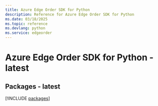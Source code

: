 ```yaml
---
title: Azure Edge Order SDK for Python
description: Reference for Azure Edge Order SDK for Python
ms.date: 03/18/2025
ms.topic: reference
ms.devlang: python
ms.service: edgeorder
---
```

# Azure Edge Order SDK for Python - latest
## Packages - latest
[!INCLUDE [packages](edge-order-index.md)]